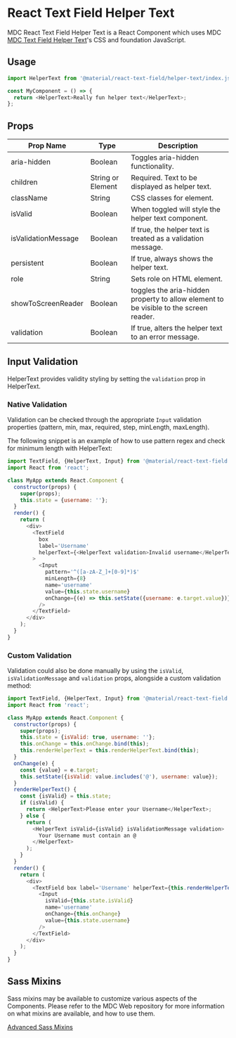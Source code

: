 # React Text Field Helper Text

MDC React Text Field Helper Text is a React Component which uses MDC [MDC Text Field Helper Text](https://github.com/material-components/material-components-web/tree/master/packages/mdc-textfield/helper-text/)'s CSS and foundation JavaScript.

## Usage

```js
import HelperText from '@material/react-text-field/helper-text/index.js';

const MyComponent = () => {
  return <HelperText>Really fun helper text</HelperText>;
};
```

## Props

| Prop Name           | Type              | Description                                                                           |
| ------------------- | ----------------- | ------------------------------------------------------------------------------------- |
| aria-hidden         | Boolean           | Toggles aria-hidden functionality.                                                    |
| children            | String or Element | Required. Text to be displayed as helper text.                                        |
| className           | String            | CSS classes for element.                                                              |
| isValid             | Boolean           | When toggled will style the helper text component.                                    |
| isValidationMessage | Boolean           | If true, the helper text is treated as a validation message.                          |
| persistent          | Boolean           | If true, always shows the helper text.                                                |
| role                | String            | Sets role on HTML element.                                                            |
| showToScreenReader  | Boolean           | toggles the aria-hidden property to allow element to be visible to the screen reader. |
| validation          | Boolean           | If true, alters the helper text to an error message.                                  |

## Input Validation

HelperText provides validity styling by setting the `validation` prop in HelperText.

### Native Validation

Validation can be checked through the appropriate `Input` validation properties (pattern, min, max, required, step, minLength, maxLength).

The following snippet is an example of how to use pattern regex and check for minimum length with HelperText:

```js
import TextField, {HelperText, Input} from '@material/react-text-field';
import React from 'react';

class MyApp extends React.Component {
  constructor(props) {
    super(props);
    this.state = {username: ''};
  }
  render() {
    return (
      <div>
        <TextField
          box
          label='Username'
          helperText={<HelperText validation>Invalid username</HelperText>}
        >
          <Input
            pattern='^([a-zA-Z_]+[0-9]*)$'
            minLength={8}
            name='username'
            value={this.state.username}
            onChange={(e) => this.setState({username: e.target.value})}
          />
        </TextField>
      </div>
    );
  }
}
```

### Custom Validation

Validation could also be done manually by using the `isValid`, `isValidationMessage` and
`validation` props, alongside a custom validation method:

```js
import TextField, {HelperText, Input} from '@material/react-text-field';
import React from 'react';

class MyApp extends React.Component {
  constructor(props) {
    super(props);
    this.state = {isValid: true, username: ''};
    this.onChange = this.onChange.bind(this);
    this.renderHelperText = this.renderHelperText.bind(this);
  }
  onChange(e) {
    const {value} = e.target;
    this.setState({isValid: value.includes('@'), username: value});
  }
  renderHelperText() {
    const {isValid} = this.state;
    if (isValid) {
      return <HelperText>Please enter your Username</HelperText>;
    } else {
      return (
        <HelperText isValid={isValid} isValidationMessage validation>
          Your Username must contain an @
        </HelperText>
      );
    }
  }
  render() {
    return (
      <div>
        <TextField box label='Username' helperText={this.renderHelperText()}>
          <Input
            isValid={this.state.isValid}
            name='username'
            onChange={this.onChange}
            value={this.state.username}
          />
        </TextField>
      </div>
    );
  }
}
```

## Sass Mixins

Sass mixins may be available to customize various aspects of the Components. Please refer to the
MDC Web repository for more information on what mixins are available, and how to use them.

[Advanced Sass Mixins](https://github.com/material-components/material-components-web/blob/master/packages/mdc-textfield/helper-text/README.md#sass-mixins)
